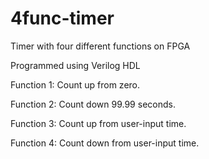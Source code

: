# 4func-timer
Timer with four different functions on FPGA

Programmed using Verilog HDL


Function 1: Count up from zero.

Function 2: Count down 99.99 seconds.

Function 3: Count up from user-input time.

Function 4: Count down from user-input time.
